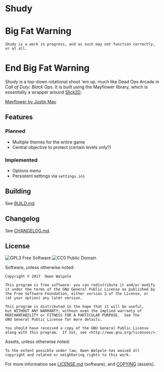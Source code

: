 # Shudy

# Big Fat Warning

    Shudy is a work in progress, and as such may not function correctly, or at all.

# End Big Fat Warning

Shudy is a top-down rotational shoot 'em up, much like Dead Ops Arcade in *Call of Duty: Black Ops*. It is built using the Mayflower library, which is essentially a wrapper around [Slick2D](http://slick.ninjacave.com/).

[Mayflower by Justin May](http://mrmaycs.com/)

## Features

### Planned

- Multiple themes for the entire game
- Central objective to protect (certain levels only?)

### Implemented

- Options menu
- Persistent settings via `settings.ini`

## Building

See [BUILD.md](BUILD.md).

## Changelog

See [CHANGELOG.md](CHANGELOG.md).

## License

![GPL3 Free Software](https://www.gnu.org/graphics/gplv3-127x51.png)
![CC0 Public Domain](http://i.creativecommons.org/p/zero/1.0/88x31.png)

Software, unless otherwise noted:

```
Copyright © 2017  Owen Walpole

This program is free software: you can redistribute it and/or modify
it under the terms of the GNU General Public License as published by
the Free Software Foundation, either version 3 of the License, or
(at your option) any later version.

This program is distributed in the hope that it will be useful,
but WITHOUT ANY WARRANTY; without even the implied warranty of
MERCHANTABILITY or FITNESS FOR A PARTICULAR PURPOSE.  See the
GNU General Public License for more details.

You should have received a copy of the GNU General Public License
along with this program.  If not, see <http://www.gnu.org/licenses/>.
```

Assets, unless otherwise noted:

```
To the extent possible under law, Owen Walpole has waived all copyright and related or neighboring rights to this work.
```

For more information see [LICENSE.md](LICENSE.md) (software), and [COPYING](assets/COPYING) (assets).

